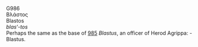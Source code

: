 <body>
  <p>G986<br>  Βλάστος  <br> Blastos  <br><i>blas‘-tos </i><br>Perhaps the same as the base of <a href="g0985.htm">985</a>  <i>Blastus</i>, an officer of Herod Agrippa: - Blastus.<br></p>
 </body>